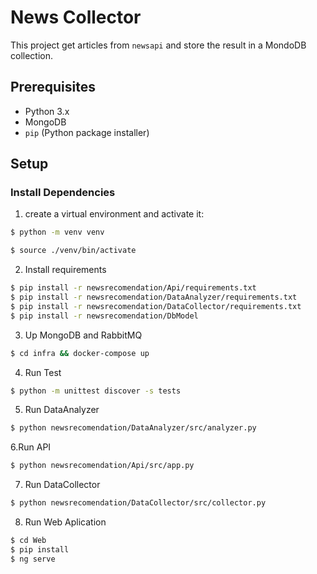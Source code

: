 # News Collector

This project get articles from `newsapi` and store the result in a MondoDB collection.

## Prerequisites

- Python 3.x
- MongoDB
- `pip` (Python package installer)

## Setup

### Install Dependencies
1. create a virtual environment and activate it:

```bash
$ python -m venv venv
```

```bash
$ source ./venv/bin/activate
```

2. Install requirements

```bash
$ pip install -r newsrecomendation/Api/requirements.txt 
$ pip install -r newsrecomendation/DataAnalyzer/requirements.txt 
$ pip install -r newsrecomendation/DataCollector/requirements.txt 
$ pip install -r newsrecomendation/DbModel
```
3. Up MongoDB and RabbitMQ

```bash
$ cd infra && docker-compose up
```

4. Run Test

```bash
$ python -m unittest discover -s tests
```
5. Run DataAnalyzer

```bash
$ python newsrecomendation/DataAnalyzer/src/analyzer.py
```

6.Run API

```bash
$ python newsrecomendation/Api/src/app.py
```

7. Run DataCollector

```bash
$ python newsrecomendation/DataCollector/src/collector.py
```

8. Run Web Aplication
```bash
$ cd Web
$ pip install
$ ng serve
```
